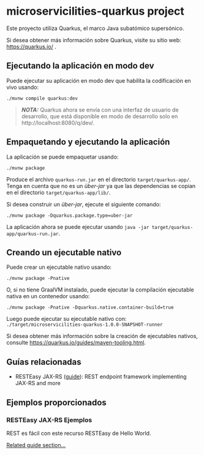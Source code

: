 # microservicilities-quarkus project

Este proyecto utiliza Quarkus, el marco Java subatómico supersónico.

Si desea obtener más información sobre Quarkus, visite su sitio web: https://quarkus.io/ .

## Ejecutando la aplicación en modo dev

Puede ejecutar su aplicación en modo dev que habilita la codificación en vivo usando:
```shell script
./mvnw compile quarkus:dev
```

> **_NOTA:_**  Quarkus ahora se envía con una interfaz de usuario de desarrollo, que está disponible en modo de desarrollo solo en http://localhost:8080/q/dev/.

## Empaquetando y ejecutando la aplicación

La aplicación se puede empaquetar usando:
```shell script
./mvnw package
```

Produce el archivo `quarkus-run.jar` en el directorio `target/quarkus-app/`.
Tenga en cuenta que no es un _über-jar_ ya que las dependencias se copian en el directorio `target/quarkus-app/lib/`.

Si desea construir un _über-jar_, ejecute el siguiente comando:
```shell script
./mvnw package -Dquarkus.package.type=uber-jar
```

La aplicación ahora se puede ejecutar usando `java -jar target/quarkus-app/quarkus-run.jar`.

## Creando un ejecutable nativo

Puede crear un ejecutable nativo usando: 
```shell script
./mvnw package -Pnative
```

O, si no tiene GraalVM instalado, puede ejecutar la compilación ejecutable nativa en un contenedor usando: 
```shell script
./mvnw package -Pnative -Dquarkus.native.container-build=true
```

Luego puede ejecutar su ejecutable nativo con: `./target/microservicilities-quarkus-1.0.0-SNAPSHOT-runner`

Si desea obtener más información sobre la creación de ejecutables nativos, consulte https://quarkus.io/guides/maven-tooling.html.

## Guías relacionadas

- RESTEasy JAX-RS ([guide](https://quarkus.io/guides/rest-json)): REST endpoint framework implementing JAX-RS and more

## Ejemplos proporcionados

### RESTEasy JAX-RS Ejemplos

REST es fácil con este recurso RESTEasy de Hello World.

[Related guide section...](https://quarkus.io/guides/getting-started#the-jax-rs-resources)
